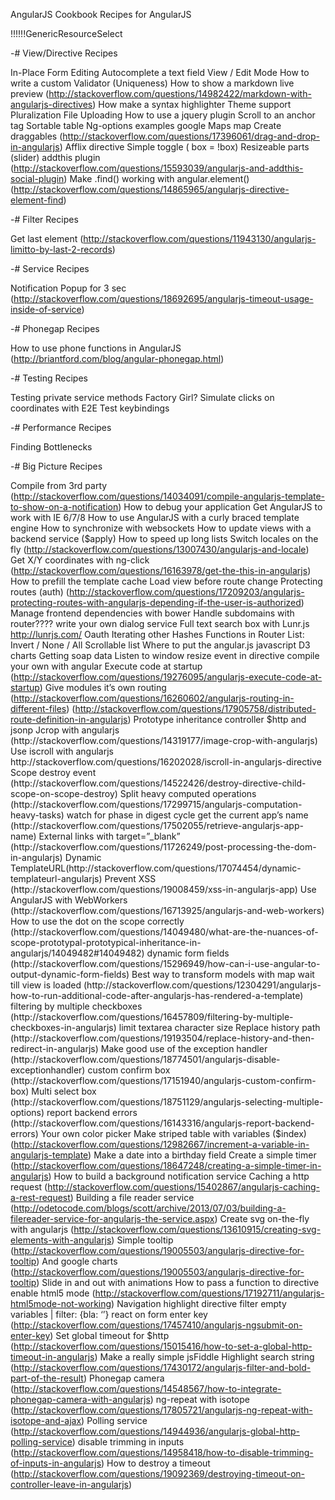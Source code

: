 AngularJS Cookbook
Recipes for AngularJS


!!!!!!GenericResourceSelect

-# View/Directive Recipes

In-Place Form Editing
Autocomplete a text field
View / Edit Mode
How to write a custom Validator (Uniqueness)
How to show a markdown live preview (http://stackoverflow.com/questions/14982422/markdown-with-angularjs-directives)
How make a syntax highlighter
Theme support
Pluralization
File Uploading
How to use a jquery plugin
Scroll to an anchor tag
Sortable table
Ng-options examples
google Maps map
Create draggables (http://stackoverflow.com/questions/17396061/drag-and-drop-in-angularjs)
Afflix directive
Simple toggle ( box = !box)
Resizeable parts (slider)
addthis plugin (http://stackoverflow.com/questions/15593039/angularjs-and-addthis-social-plugin)
Make .find() working with angular.element() (http://stackoverflow.com/questions/14865965/angularjs-directive-element-find)


-# Filter Recipes

Get last element (http://stackoverflow.com/questions/11943130/angularjs-limitto-by-last-2-records)

-# Service Recipes

Notification Popup for 3 sec (http://stackoverflow.com/questions/18692695/angularjs-timeout-usage-inside-of-service)

-# Phonegap Recipes

How to use phone functions in AngularJS (http://briantford.com/blog/angular-phonegap.html)

-# Testing Recipes

Testing private service methods
Factory Girl?
Simulate clicks on coordinates with E2E
Test keybindings

-# Performance Recipes

Finding Bottlenecks

-# Big Picture Recipes

Compile from 3rd party (http://stackoverflow.com/questions/14034091/compile-angularjs-template-to-show-on-a-notification)
How to debug your application
Get AngularJS to work with IE 6/7/8
How to use AngularJS with a curly braced template engine
How to synchronize with websockets
How to update views with a backend service ($apply)
How to speed up long lists
Switch locales on the fly (http://stackoverflow.com/questions/13007430/angularjs-and-locale)
Get X/Y coordinates with ng-click (http://stackoverflow.com/questions/16163978/get-the-this-in-angularjs)
How to prefill the template cache
Load view before route change
Protecting routes (auth) (http://stackoverflow.com/questions/17209203/angularjs-protecting-routes-with-angularjs-depending-if-the-user-is-authorized)
Manage frontend dependencies with bower
Handle subdomains with router????
write your own dialog service
Full text search box with Lunr.js http://lunrjs.com/
Oauth
Iterating other Hashes
Functions in Router
List: Invert / None / All
Scrollable list
Where to put the angular.js javascript
D3 charts
Getting soap data
Listen to window resize event in directive
compile your own with angular
Execute code at startup (http://stackoverflow.com/questions/19276095/angularjs-execute-code-at-startup)
Give modules it’s own routing (http://stackoverflow.com/questions/16260602/angularjs-routing-in-different-files) (http://stackoverflow.com/questions/17905758/distributed-route-definition-in-angularjs)
Prototype inheritance controller
$http and jsonp
Jcrop with angularjs (http://stackoverflow.com/questions/14319177/image-crop-with-angularjs)
Use iscroll with angularjs http://stackoverflow.com/questions/16202028/iscroll-in-angularjs-directive
Scope destroy event (http://stackoverflow.com/questions/14522426/destroy-directive-child-scope-on-scope-destroy)
Split heavy computed operations (http://stackoverflow.com/questions/17299715/angularjs-computation-heavy-tasks)
watch for phase in digest cycle
get the current app’s name (http://stackoverflow.com/questions/17502055/retrieve-angularjs-app-name)
External links with target=”_blank” (http://stackoverflow.com/questions/11726249/post-processing-the-dom-in-angularjs)
Dynamic TemplateURL(http://stackoverflow.com/questions/17074454/dynamic-templateurl-angularjs)
Prevent XSS (http://stackoverflow.com/questions/19008459/xss-in-angularjs-app)
Use AngularJS with WebWorkers (http://stackoverflow.com/questions/16713925/angularjs-and-web-workers)
How to use the dot on the scope correctly (http://stackoverflow.com/questions/14049480/what-are-the-nuances-of-scope-prototypal-prototypical-inheritance-in-angularjs/14049482#14049482)
dynamic form fields (http://stackoverflow.com/questions/15296949/how-can-i-use-angular-to-output-dynamic-form-fields)
Best way to transform models with map
wait till view is loaded (http://stackoverflow.com/questions/12304291/angularjs-how-to-run-additional-code-after-angularjs-has-rendered-a-template)
filtering by multiple checkboxes (http://stackoverflow.com/questions/16457809/filtering-by-multiple-checkboxes-in-angularjs)
limit textarea character size
Replace history path (http://stackoverflow.com/questions/19193504/replace-history-and-then-redirect-in-angularjs)
Make good use of the exception handler (http://stackoverflow.com/questions/18774501/angularjs-disable-exceptionhandler)
custom confirm box (http://stackoverflow.com/questions/17151940/angularjs-custom-confirm-box)
Multi select box (http://stackoverflow.com/questions/18751129/angularjs-selecting-multiple-options)
report backend errors (http://stackoverflow.com/questions/16143316/angularjs-report-backend-errors)
Your own color picker
Make striped table with variables ($index) (http://stackoverflow.com/questions/12982667/increment-a-variable-in-angularjs-template)
Make a date into a birthday field
Create a simple timer (http://stackoverflow.com/questions/18647248/creating-a-simple-timer-in-angularjs)
How to build a background notification service
Caching a http request (http://stackoverflow.com/questions/15402867/angularjs-caching-a-rest-request)
Building a file reader service (http://odetocode.com/blogs/scott/archive/2013/07/03/building-a-filereader-service-for-angularjs-the-service.aspx)
Create svg on-the-fly with angularjs (http://stackoverflow.com/questions/13610915/creating-svg-elements-with-angularjs)
Simple tooltip (http://stackoverflow.com/questions/19005503/angularjs-directive-for-tooltip)
And google charts (http://stackoverflow.com/questions/19005503/angularjs-directive-for-tooltip)
Slide in and out with animations
How to pass a function to directive
enable html5 mode (http://stackoverflow.com/questions/17192711/angularjs-html5mode-not-working)
Navigation highlight directive
filter empty variables | filter: {bla: ‘’}
react on form enter key (http://stackoverflow.com/questions/17457410/angularjs-ngsubmit-on-enter-key)
Set global timeout for $http (http://stackoverflow.com/questions/15015416/how-to-set-a-global-http-timeout-in-angularjs)
Make a really simple jsFiddle
Highlight search string (http://stackoverflow.com/questions/17430172/angularjs-filter-and-bold-part-of-the-result)
Phonegap camera (http://stackoverflow.com/questions/14548567/how-to-integrate-phonegap-camera-with-angularjs)
ng-repeat with isotope (http://stackoverflow.com/questions/17805721/angularjs-ng-repeat-with-isotope-and-ajax)
Polling service (http://stackoverflow.com/questions/14944936/angularjs-global-http-polling-service)
disable trimming in inputs (http://stackoverflow.com/questions/14958418/how-to-disable-trimming-of-inputs-in-angularjs)
How to destroy a timeout (http://stackoverflow.com/questions/19092369/destroying-timeout-on-controller-leave-in-angularjs)






